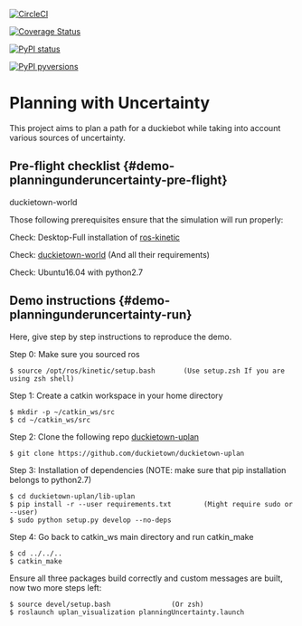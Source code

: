 [![CircleCI](https://circleci.com/gh/duckietown/duckietown-uplan.svg?style=shield)](https://circleci.com/gh/duckietown/duckietown-uplan)

[![Coverage Status](https://coveralls.io/repos/github/duckietown/duckietown-uplan/badge.svg?branch=master18)](https://coveralls.io/github/duckietown/duckietown-uplan?branch=master18)

[![PyPI status](https://img.shields.io/pypi/status/duckietown-uplan.svg)](https://pypi.python.org/pypi/duckietown-uplan/)


[![PyPI pyversions](https://img.shields.io/pypi/pyversions/duckietown-uplan.svg)](https://pypi.python.org/pypi/duckietown-uplan/)


# Planning with Uncertainty

This project aims to plan a path for a duckiebot while taking into account various sources of uncertainty.

## Pre-flight checklist {#demo-planningunderuncertainty-pre-flight}

duckietown-world


Those following prerequisites ensure that the simulation will run properly:

Check: Desktop-Full installation of [ros-kinetic](http://wiki.ros.org/kinetic/Installation/Ubuntu)

Check: [duckietown-world](https://github.com/duckietown/duckietown-world) (And all their requirements)

Check: Ubuntu16.04 with python2.7


## Demo instructions {#demo-planningunderuncertainty-run}

Here, give step by step instructions to reproduce the demo.

Step 0: Make sure you sourced ros

    $ source /opt/ros/kinetic/setup.bash       (Use setup.zsh If you are using zsh shell)

Step 1: Create a catkin workspace in your home directory

    $ mkdir -p ~/catkin_ws/src
    $ cd ~/catkin_ws/src
  
Step 2: Clone the following repo [duckietown-uplan](https://github.com/duckietown/duckietown-uplan) 

    $ git clone https://github.com/duckietown/duckietown-uplan

Step 3: Installation of dependencies (NOTE: make sure that pip installation belongs to python2.7)

    $ cd duckietown-uplan/lib-uplan
    $ pip install -r --user requirements.txt        (Might require sudo or --user)
    $ sudo python setup.py develop --no-deps
    
Step 4: Go back to catkin_ws main directory and run catkin_make

    $ cd ../../..
    $ catkin_make
    
Ensure all three packages build correctly and custom messages are built, now two more steps left:

    $ source devel/setup.bash               (Or zsh)
    $ roslaunch uplan_visualization planningUncertainty.launch
